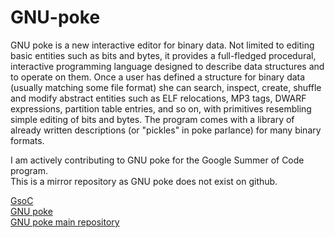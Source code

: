 # GNU-poke

GNU poke is a new interactive editor for binary data. Not limited to editing basic entities such as bits and bytes, it provides a full-fledged procedural, interactive programming language designed to describe data structures and to operate on them. Once a user has defined a structure for binary data (usually matching some file format) she can search, inspect, create, shuffle and modify abstract entities such as ELF relocations, MP3 tags, DWARF expressions, partition table entries, and so on, with primitives resembling simple editing of bits and bytes. The program comes with a library of already written descriptions (or "pickles" in poke parlance) for many binary formats.

I am actively contributing to GNU poke for the Google Summer of Code program.  
This is a mirror repository as GNU poke does not exist on github.  
  
[GsoC](https://summerofcode.withgoogle.com)  
[GNU poke](http://www.jemarch.net/poke)  
[GNU poke main repository](https://git.savannah.nongnu.org/cgit/poke.git/tree)  

